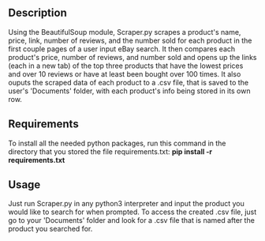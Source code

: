 ## Description

Using the BeautifulSoup module, Scraper.py scrapes a product's name, price, link, number of reviews, and the number sold for each product in the first couple pages of a user input eBay search. It then compares each product's price, number of reviews, and number sold and opens up the links (each in a new tab) of the top three products that have the lowest prices and over 10 reviews or have at least been bought over 100 times. It also ouputs the scraped data of each product to a .csv file, that is saved to the user's 'Documents' folder, with each product's info being stored in its own row.

## Requirements

To install all the needed python packages, run this command in the directory that you stored the file requirements.txt: **pip install -r requirements.txt**

## Usage

Just run Scraper.py in any python3 interpreter and input the product you would like to search for when prompted. To access the created .csv file, just go to your 'Documents' folder and look for a .csv file that is named after the product you searched for.
